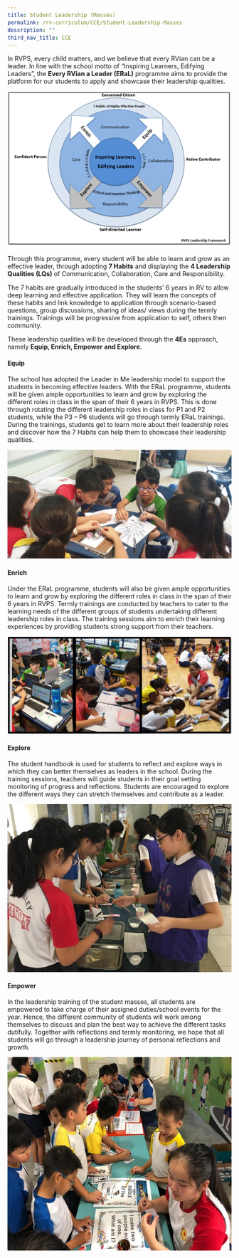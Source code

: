```yaml
---
title: Student Leadership (Masses)
permalink: /rv-curriculum/CCE/Student-Leadership-Masses
description: ""
third_nav_title: CCE
---
```

  
In RVPS, every child matters, and we believe that every RVian can be a leader. In line with the school motto of “Inspiring Learners, Edifying Leaders”, the **Every RVian a Leader (ERaL)** programme aims to provide the platform for our students to apply and showcase their leadership qualities.

![](/images/RV%20Curriculum/Character%20and%20Citizenship%20Ed/Student%20Leadership%20(Masses)/SL1.png)

Through this programme, every student will be able to learn and grow as an effective leader, through adopting **7 Habits** and displaying the **4 Leadership Qualities (LQs)** of Communication, Collaboration, Care and Responsibility.

The 7 habits are gradually introduced in the students’ 6 years in RV to allow deep learning and effective application. They will learn the concepts of these habits and link knowledge to application through scenario-based questions, group discussions, sharing of ideas/ views during the termly trainings. Trainings will be progressive from application to self, others then community.

These leadership qualities will be developed through the **4Es** approach, namely **Equip, Enrich, Empower** **and Explore.**

#### Equip

The school has adopted the Leader in Me leadership model to support the students in becoming effective leaders. With the ERaL programme, students will be given ample opportunities to learn and grow by exploring the different roles in class in the span of their 6 years in RVPS. This is done through rotating the different leadership roles in class for P1 and P2 students, while the P3 – P6 students will go through termly ERaL trainings. During the trainings, students get to learn more about their leadership roles and discover how the 7 Habits can help them to showcase their leadership qualities.

![](/images/RV%20Curriculum/Character%20and%20Citizenship%20Ed/Student%20Leadership%20(Masses)/q1.png)

#### Enrich

Under the ERaL programme, students will also be given ample opportunities to learn and grow by exploring the different roles in class in the span of their 6 years in RVPS. Termly trainings are conducted by teachers to cater to the learning needs of the different groups of students undertaking different leadership roles in class. The training sessions aim to enrich their learning experiences by providing students strong support from their teachers.

![](/images/RV%20Curriculum/Character%20and%20Citizenship%20Ed/Student%20Leadership%20(Masses)/q2.png)

#### Explore

The student handbook is used for students to reflect and explore ways in which they can better themselves as leaders in the school. During the training sessions, teachers will guide students in their goal setting monitoring of progress and reflections. Students are encouraged to explore the different ways they can stretch themselves and contribute as a leader.

![](/images/RV%20Curriculum/Character%20and%20Citizenship%20Ed/Student%20Leadership%20(Masses)/q3.jpg)

#### Empower

In the leadership training of the student masses, all students are empowered to take charge of their assigned duties/school events for the year. Hence, the different community of students will work among themselves to discuss and plan the best way to achieve the different tasks dutifully. Together with reflections and termly monitoring, we hope that all students will go through a leadership journey of personal reflections and growth.

![](/images/RV%20Curriculum/Character%20and%20Citizenship%20Ed/Student%20Leadership%20(Masses)/q4.jpg)
